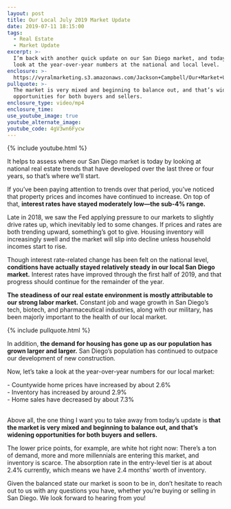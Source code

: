 ```yaml
---
layout: post
title: Our Local July 2019 Market Update
date: 2019-07-11 18:15:00
tags:
  - Real Estate
  - Market Update
excerpt: >-
  I’m back with another quick update on our San Diego market, and today we’ll
  look at the year-over-year numbers at the national and local level.
enclosure: >-
  https://vyralmarketing.s3.amazonaws.com/Jackson+Campbell/Our+Market+Update+for+July+2019.mp4
pullquote: >-
  The market is very mixed and beginning to balance out, and that’s widening
  opportunities for both buyers and sellers.
enclosure_type: video/mp4
enclosure_time:
use_youtube_image: true
youtube_alternate_image:
youtube_code: 4gV3wn6Fycw
---
```


{% include youtube.html %}

It helps to assess where our San Diego market is today by looking at national real estate trends that have developed over the last three or four years, so that’s where we’ll start.&nbsp;

If you’ve been paying attention to trends over that period, you’ve noticed that property prices and incomes have continued to increase. On top of that, **interest rates have stayed moderately low—the sub-4% range. &nbsp;&nbsp;**

Late in 2018, we saw the Fed applying pressure to our markets to slightly drive rates up, which inevitably led to some changes. If prices and rates are both trending upward, something’s got to give. Housing inventory will increasingly swell and the market will slip into decline unless household incomes start to rise.&nbsp;

Though interest rate-related change has been felt on the national level, **conditions have actually stayed relatively steady in our local San Diego market.** Interest rates have improved through the first half of 2019, and that progress should continue for the remainder of the year.&nbsp;

**The steadiness of our real estate environment is mostly attributable to our strong labor market.** Constant job and wage growth in San Diego’s tech, biotech, and pharmaceutical industries, along with our military, has been majorly important to the health of our local market.&nbsp;

{% include pullquote.html %}

In addition, **the demand for housing has gone up as our population has grown larger and larger.** San Diego’s population has continued to outpace our development of new construction.&nbsp;

Now, let’s take a look at the year-over-year numbers for our local market:&nbsp;

\- Countywide home prices have increased by about 2.6%&nbsp;<br>\- Inventory has increased by around 2.9% &nbsp;<br>\- Home sales have decreased by about 7.3%&nbsp;

<br>Above all, the one thing I want you to take away from today’s update is **that the market is very mixed and beginning to balance out, and that’s widening opportunities for both buyers and sellers.&nbsp;**

The lower price points, for example, are white hot right now: There’s a ton of demand, more and more millennials are entering this market, and inventory is scarce. The absorption rate in the entry-level tier is at about 2.4% currently, which means we have 2.4 months’ worth of inventory. &nbsp;

Given the balanced state our market is soon to be in, don’t hesitate to reach out to us with any questions you have, whether you’re buying or selling in San Diego. We look forward to hearing from you\!&nbsp;